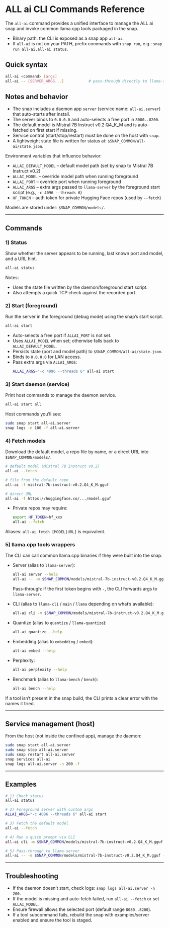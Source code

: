# ALL ai CLI Commands Reference

The `all-ai` command provides a unified interface to manage the ALL ai snap and invoke common llama.cpp tools packaged in the snap.

- Binary path: the CLI is exposed as a snap app `all-ai`.
- If `all-ai` is not on your PATH, prefix commands with `snap run`, e.g.: `snap run all-ai.all-ai status`.

## Quick syntax

```bash
all-ai <command> [args]
all-ai -- [SERVER_ARGS...]           # pass-through directly to llama-server
```

## Notes and behavior
- The snap includes a daemon app `server` (service name: `all-ai.server`) that auto-starts after install.
- The server binds to `0.0.0.0` and auto-selects a free port in `8080..8200`.
- The default model is Mistral 7B Instruct v0.2 Q4_K_M and is auto-fetched on first start if missing.
- Service control (start/stop/restart) must be done on the host with `snap`.
- A lightweight state file is written for status at: `$SNAP_COMMON/all-ai/state.json`.

Environment variables that influence behavior:
- `ALLAI_DEFAULT_MODEL` – default model path (set by snap to Mistral 7B Instruct v0.2)
- `ALLAI_MODEL` – override model path when running foreground
- `ALLAI_PORT` – override port when running foreground
- `ALLAI_ARGS` – extra args passed to `llama-server` by the foreground start script (e.g., `-c 4096 --threads 6`)
- `HF_TOKEN` – auth token for private Hugging Face repos (used by `--fetch`)

Models are stored under: `$SNAP_COMMON/models/`.

---

## Commands

### 1) Status
Show whether the server appears to be running, last known port and model, and a URL hint.

```bash
all-ai status
```

Notes:
- Uses the state file written by the daemon/foreground start script.
- Also attempts a quick TCP check against the recorded port.

### 2) Start (foreground)
Run the server in the foreground (debug mode) using the snap’s start script.

```bash
all-ai start
```

- Auto-selects a free port if `ALLAI_PORT` is not set.
- Uses `ALLAI_MODEL` when set; otherwise falls back to `ALLAI_DEFAULT_MODEL`.
- Persists state (port and model path) to `$SNAP_COMMON/all-ai/state.json`.
- Binds to `0.0.0.0` for LAN access.
- Pass extra args via `ALLAI_ARGS`:
  ```bash
  ALLAI_ARGS="-c 4096 --threads 6" all-ai start
  ```

### 3) Start daemon (service)
Print host commands to manage the daemon service.

```bash
all-ai start all
```

Host commands you’ll see:
```bash
sudo snap start all-ai.server
snap logs -n 100 -f all-ai.server
```

### 4) Fetch models
Download the default model, a repo file by name, or a direct URL into `$SNAP_COMMON/models/`.

```bash
# default model (Mistral 7B Instruct v0.2)
all-ai --fetch

# file from the default repo
all-ai -f mistral-7b-instruct-v0.2.Q4_K_M.gguf

# direct URL
all-ai -f https://huggingface.co/.../model.gguf
```

- Private repos may require:
  ```bash
  export HF_TOKEN=hf_xxx
  all-ai --fetch
  ```

Aliases: `all-ai fetch [MODEL|URL]` is equivalent.

### 5) llama.cpp tools wrappers
The CLI can call common llama.cpp binaries if they were built into the snap.

- Server (alias to `llama-server`):
  ```bash
  all-ai server --help
  all-ai -- -m $SNAP_COMMON/models/mistral-7b-instruct-v0.2.Q4_K_M.gguf -c 4096 --threads 6
  ```
  Pass-through: if the first token begins with `-`, the CLI forwards args to `llama-server`.

- CLI (alias to `llama-cli` / `main` / `llama` depending on what’s available):
  ```bash
  all-ai cli -m $SNAP_COMMON/models/mistral-7b-instruct-v0.2.Q4_K_M.gguf -p "Hello"
  ```

- Quantize (alias to `quantize` / `llama-quantize`):
  ```bash
  all-ai quantize --help
  ```

- Embedding (alias to `embedding` / `embed`):
  ```bash
  all-ai embed --help
  ```

- Perplexity:
  ```bash
  all-ai perplexity --help
  ```

- Benchmark (alias to `llama-bench` / `bench`):
  ```bash
  all-ai bench --help
  ```

If a tool isn’t present in the snap build, the CLI prints a clear error with the names it tried.

---

## Service management (host)
From the host (not inside the confined app), manage the daemon:

```bash
sudo snap start all-ai.server
sudo snap stop all-ai.server
sudo snap restart all-ai.server
snap services all-ai
snap logs all-ai.server -n 200 -f
```

---

## Examples

```bash
# 1) Check status
all-ai status

# 2) Foreground server with custom args
ALLAI_ARGS="-c 4096 --threads 6" all-ai start

# 3) Fetch the default model
all-ai --fetch

# 4) Run a quick prompt via CLI
all-ai cli -m $SNAP_COMMON/models/mistral-7b-instruct-v0.2.Q4_K_M.gguf -p "Hello"

# 5) Pass-through to llama-server
all-ai -- -m $SNAP_COMMON/models/mistral-7b-instruct-v0.2.Q4_K_M.gguf -c 4096 --threads 6
```

---

## Troubleshooting
- If the daemon doesn’t start, check logs: `snap logs all-ai.server -n 200`.
- If the model is missing and auto-fetch failed, run `all-ai --fetch` or set `ALLAI_MODEL`.
- Ensure firewall allows the selected port (default range `8080..8200`).
- If a tool subcommand fails, rebuild the snap with examples/server enabled and ensure the tool is staged.
